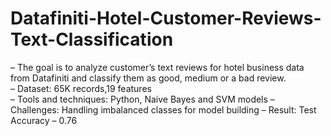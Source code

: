 # Datafiniti-Hotel-Customer-Reviews-Text-Classification
– The goal is to analyze customer’s text reviews for hotel business data from Datafiniti and classify them as good, medium or a bad review.  <br>
– Dataset: 65K records,19 features<br>
– Tools and techniques: Python, Naive Bayes and SVM models
– Challenges: Handling imbalanced classes for model building
– Result: Test Accuracy – 0.76
